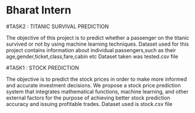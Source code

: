 # Bharat Intern

#TASK2 : TITANIC SURVIVAL PREDICTION

The objective of this project is to predict whether a passenger on the titanic survived or not by using machine learning techniques.
Dataset used for this project contains information about individual passengers,such as their age,gender,ticket,class,fare,cabin etc
Dataset taken was tested.csv file 

#TASK1 : STOCK PREDICTION

The objective is to predict the stock prices in order to make more informed and accurate investment decisions. We propose a stock price prediction system that integrates mathematical functions, machine learning, and other external factors for the purpose of achieving better stock prediction accuracy and issuing profitable trades.
Dataset used is stock.csv file 
